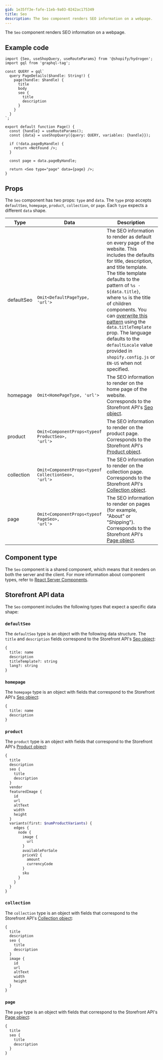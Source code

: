 ```yaml
---
gid: 1e35ff3e-fafe-11eb-9a03-0242ac175349
title: Seo
description: The Seo component renders SEO information on a webpage.
---
```


The `Seo` component renders SEO information on a webpage.

## Example code

```tsx
import {Seo, useShopQuery, useRouteParams} from '@shopify/hydrogen';
import gql from 'graphql-tag';

const QUERY = gql`
  query PageDetails($handle: String!) {
    page(handle: $handle) {
      title
      body
      seo {
        title
        description
      }
    }
  }
`;

export default function Page() {
  const {handle} = useRouteParams();
  const {data} = useShopQuery({query: QUERY, variables: {handle}});

  if (!data.pageByHandle) {
    return <NotFound />;
  }

  const page = data.pageByHandle;

  return <Seo type="page" data={page} />;
}
```

## Props

The `Seo` component has two props: `type` and `data`. The `type` prop accepts `defaultSeo`, `homepage`, `product`, `collection`, or `page`. Each `type` expects a different `data` shape.

| Type       | Data                                                                           | Description                                                                                                                                                                                                                                                                                                                                                                                                                                                                                                                                         |
| ---------- | ------------------------------------------------------------------------------ | --------------------------------------------------------------------------------------------------------------------------------------------------------------------------------------------------------------------------------------------------------------------------------------------------------------------------------------------------------------------------------------------------------------------------------------------------------------------------------------------------------------------------------------------------- |
| defaultSeo | <code>Omit&#60;DefaultPageType, 'url'&#62;</code>                              | The SEO information to render as default on every page of the website. This includes the defaults for title, description, and title template. The title template defaults to the pattern of `%s - ${data.title}`, where `%s` is the title of children components. You can [overwrite this pattern](https://shopify.dev/custom-storefronts/hydrogen/framework/seo#overwriting-title-template) using the `data.titleTemplate` prop. The language defaults to the `defaultLocale` value provided in `shopify.config.js` or `EN-US` when not specified. |
| homepage   | <code>Omit&#60;HomePageType, 'url'&#62;</code>                                 | The SEO information to render on the home page of the website. Corresponds to the Storefront API's [Seo object](https://shopify.dev/api/storefront/latest/objects/seo).                                                                                                                                                                                                                                                                                                                                                                             |
| product    | <code>Omit&#60;ComponentProps&#60;typeof ProductSeo&#62;, 'url'&#62;</code>    | The SEO information to render on the product page. Corresponds to the Storefront API's [Product object](https://shopify.dev/api/storefront/latest/objects/product).                                                                                                                                                                                                                                                                                                                                                                                 |
| collection | <code>Omit&#60;ComponentProps&#60;typeof CollectionSeo&#62;, 'url'&#62;</code> | The SEO information to render on the collection page. Corresponds to the Storefront API's [Collection object](https://shopify.dev/api/storefront/latest/objects/collection).                                                                                                                                                                                                                                                                                                                                                                        |
| page       | <code>Omit&#60;ComponentProps&#60;typeof PageSeo&#62;, 'url'&#62;</code>       | The SEO information to render on pages (for example, "About" or "Shipping"). Corresponds to the Storefront API's [Page object](https://shopify.dev/api/storefront/latest/objects/page).                                                                                                                                                                                                                                                                                                                                                             |

## Component type

The `Seo` component is a shared component, which means that it renders on both the server and the client. For more information about component types, refer to [React Server Components](https://shopify.dev/custom-storefronts/hydrogen/framework/react-server-components).

## Storefront API data

The `Seo` component includes the following types that expect a specific data shape:

### `defaultSeo`

The `defaultSeo` type is an object with the following data structure. The `title` and `description` fields correspond to the Storefront API's [Seo object](https://shopify.dev/api/storefront/latest/objects/seo):

```graphql
{
  title: name
  description
  titleTemplate?: string
  lang?: string
}
```

### `homepage`

The `homepage` type is an object with fields that correspond to the Storefront API's [Seo object](https://shopify.dev/api/storefront/latest/objects/seo):

```graphql
{
  title: name
  description
}
```

### `product`

The `product` type is an object with fields that correspond to the Storefront API's [Product object](https://shopify.dev/api/storefront/latest/objects/product):

```graphql
{
  title
  description
  seo {
    title
    description
  }
  vendor
  featuredImage {
    id
    url
    altText
    width
    height
  }
  variants(first: $numProductVariants) {
    edges {
      node {
        image {
          url
        }
        availableForSale
        priceV2 {
          amount
          currencyCode
        }
        sku
      }
    }
  }
}
```

### `collection`

The `collection` type is an object with fields that correspond to the Storefront API's [Collection object](https://shopify.dev/api/storefront/latest/objects/collection):

```graphql
{
  title
  description
  seo {
    title
    description
  }
  image {
    id
    url
    altText
    width
    height
  }
}
```

### `page`

The `page` type is an object with fields that correspond to the Storefront API's [Page object](https://shopify.dev/api/storefront/latest/objects/page):

```graphql
{
  title
  seo {
    title
    description
  }
}
```
